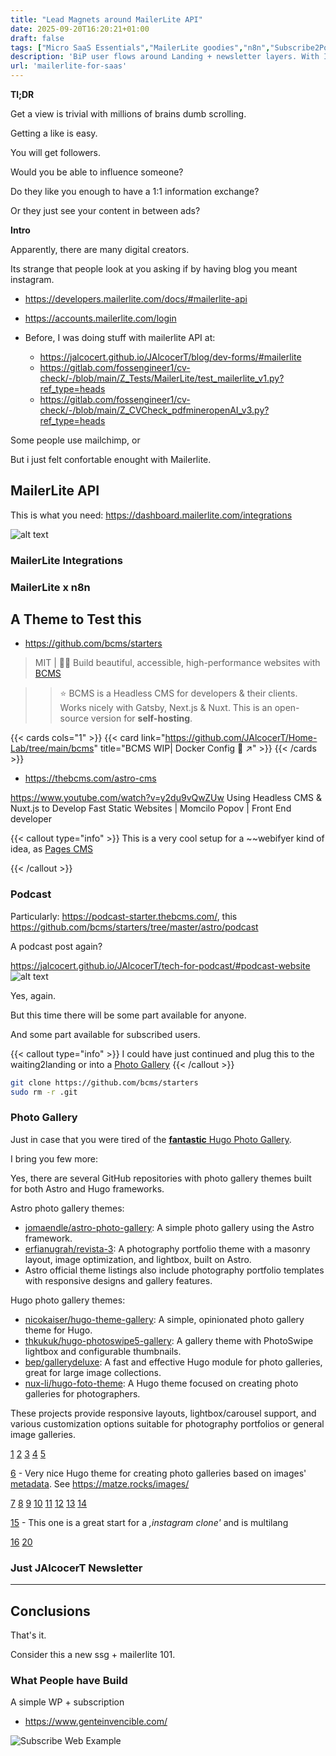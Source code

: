 ```yaml
---
title: "Lead Magnets around MailerLite API"
date: 2025-09-20T16:20:21+01:00
draft: false
tags: ["Micro SaaS Essentials","MailerLite goodies","n8n","Subscribe2Podcast","Waiting2Landing"]
description: 'BiP user flows around Landing + newsletter layers. With Interesting bcms and pages-cms'
url: 'mailerlite-for-saas'
---
```



**Tl;DR**

Get a view is trivial with millions of brains dumb scrolling.

Getting a like is easy.

You will get followers.

Would you be able to influence someone?

Do they like you enough to have a 1:1 information exchange?

Or they just see your content in between ads?

**Intro**

Apparently, there are many digital creators.

Its strange that people look at you asking if by having blog you meant instagram.


* https://developers.mailerlite.com/docs/#mailerlite-api
* https://accounts.mailerlite.com/login

* Before, I was doing stuff with mailerlite API at:
    * https://jalcocert.github.io/JAlcocerT/blog/dev-forms/#mailerlite
    * https://gitlab.com/fossengineer1/cv-check/-/blob/main/Z_Tests/MailerLite/test_mailerlite_v1.py?ref_type=heads
    * https://gitlab.com/fossengineer1/cv-check/-/blob/main/Z_CVCheck_pdfmineropenAI_v3.py?ref_type=heads


Some people use mailchimp, or

But i just felt confortable enought with Mailerlite.


## MailerLite API

This is what you need: https://dashboard.mailerlite.com/integrations

![alt text](/blog_img/entrepre/mailerlite/mailerlite-ui-api-integ.png)

### MailerLite Integrations

### MailerLite x n8n


## A Theme to Test this

* https://github.com/bcms/starters

> MIT |  👩‍💻 Build beautiful, accessible, high-performance websites with [BCMS](https://github.com/bcms/cms) 

> >  ⭐️ BCMS is a Headless CMS for developers & their clients. Works nicely with Gatsby, Next.js & Nuxt. This is an open-source version for **self-hosting**. 

{{< cards cols="1" >}}
  {{< card link="https://github.com/JAlcocerT/Home-Lab/tree/main/bcms" title="BCMS WIP| Docker Config 🐋 ↗" >}}
{{< /cards >}}

* https://thebcms.com/astro-cms

https://www.youtube.com/watch?v=y2du9vQwZUw
Using Headless CMS & Nuxt.js to Develop Fast Static Websites | Momcilo Popov | Front End developer



{{< callout type="info" >}}
This is a very cool setup for a ~~webifyer kind of idea, as [Pages CMS](https://github.com/pages-cms/pages-cms)

{{< /callout >}}


### Podcast

Particularly: https://podcast-starter.thebcms.com/, this https://github.com/bcms/starters/tree/master/astro/podcast

A podcast post again?

https://jalcocert.github.io/JAlcocerT/tech-for-podcast/#podcast-website
![alt text](/blog_img/entrepre/mailerlite/astropod-podcast.png)


Yes, again.

But this time there will be some part available for anyone.

And some part available for subscribed users.

{{< callout type="info" >}}
I could have just continued and plug this to the waiting2landing or into a [Photo Gallery](#photo-gallery)
{{< /callout >}}


```sh
git clone https://github.com/bcms/starters
sudo rm -r .git
```

### Photo Gallery

Just in case that you were tired of the [**fantastic** Hugo Photo Gallery](https://github.com/nicokaiser/hugo-theme-gallery).

I bring you few more:

Yes, there are several GitHub repositories with photo gallery themes built for both Astro and Hugo frameworks.

Astro photo gallery themes:
- [jomaendle/astro-photo-gallery](https://github.com/jomaendle/astro-photo-gallery): A simple photo gallery using the Astro framework.
- [erfianugrah/revista-3](https://github.com/erfianugrah/revista-3): A photography portfolio theme with a masonry layout, image optimization, and lightbox, built on Astro.
- Astro official theme listings also include photography portfolio templates with responsive designs and gallery features.

Hugo photo gallery themes:
- [nicokaiser/hugo-theme-gallery](https://github.com/nicokaiser/hugo-theme-gallery): A simple, opinionated photo gallery theme for Hugo.
- [thkukuk/hugo-photoswipe5-gallery](https://github.com/thkukuk/hugo-photoswipe5-gallery): A gallery theme with PhotoSwipe lightbox and configurable thumbnails.
- [bep/gallerydeluxe](https://github.com/bep/gallerydeluxe): A fast and effective Hugo module for photo galleries, great for large image collections.
- [nux-li/hugo-foto-theme](https://github.com/nux-li/hugo-foto-theme): A Hugo theme focused on creating photo galleries for photographers.

These projects provide responsive layouts, lightbox/carousel support, and various customization options suitable for photography portfolios or general image galleries.

[1](https://github.com/jomaendle/astro-photo-gallery)
[2](https://github.com/erfianugrah/revista-3)
[3](https://github.com/thkukuk/hugo-photoswipe5-gallery)
[4](https://github.com/nicokaiser/hugo-theme-gallery)
[5](https://github.com/bep/gallerydeluxe)

[6](https://github.com/nux-li/hugo-foto-theme) - Very nice Hugo theme for creating photo galleries based on images' [metadata](https://github.com/nux-li/hugo-foto-theme?tab=readme-ov-file#prerequisites). See https://matze.rocks/images/


[7](https://github.com/topics/astro-themes)
[8](https://astro.build/themes/2/)
[9](https://github.com/chrismwilliams/astro-theme-cactus)
[10](https://dave.gv.ca/posts/hugo-photo-gallery/)
[11](https://astro.build/themes/3?search=Portfolio)
[12](https://github.com/trending/astro)
[13](https://github.com/mfg92/hugo-shortcode-gallery)
[14](https://astro.build/themes/)

[15](https://github.com/pysunday/DesignPhotographyPortfolio) - This one is a great start for a *,instagram clone'* and is multilang

[16](https://astro.build/themes/details/photography-portfolio-template/)
[20](https://github.com/Sped0n/bridget)

### Just JAlcocerT Newsletter



---

## Conclusions

That's it.

Consider this a new ssg + mailerlite 101.

### What People have Build

A simple WP + subscription

* https://www.genteinvencible.com/

![Subscribe Web Example](/blog_img/entrepre/stripe-mailerlite/example-subs.png)